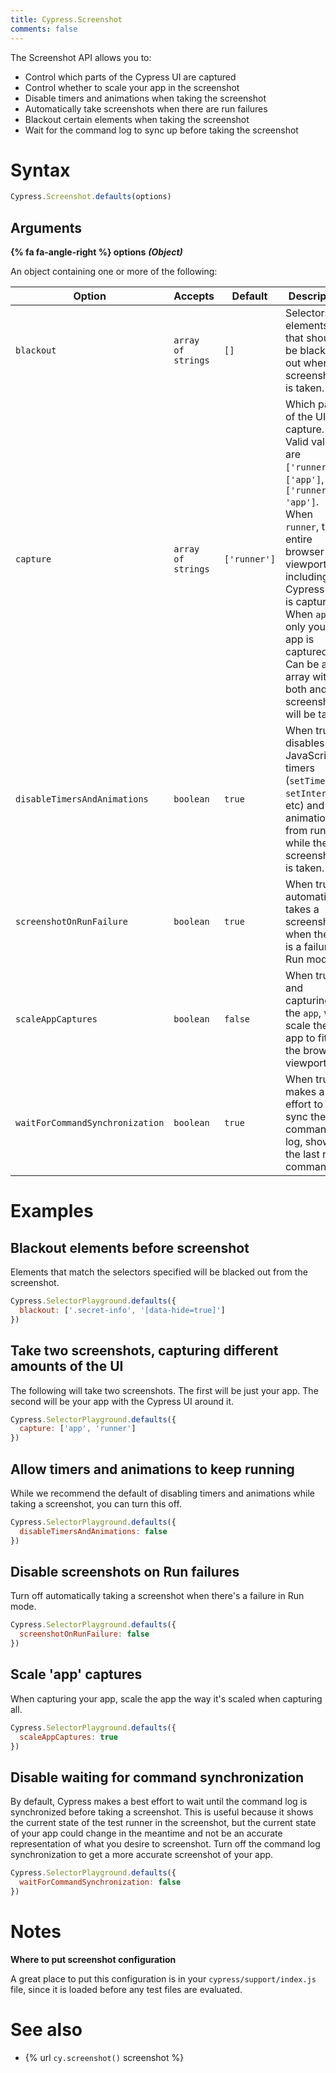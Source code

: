 ```yaml
---
title: Cypress.Screenshot
comments: false
---
```


The Screenshot API allows you to:

- Control which parts of the Cypress UI are captured
- Control whether to scale your app in the screenshot
- Disable timers and animations when taking the screenshot
- Automatically take screenshots when there are run failures
- Blackout certain elements when taking the screenshot
- Wait for the command log to sync up before taking the screenshot

# Syntax

```javascript
Cypress.Screenshot.defaults(options)
```

## Arguments

**{% fa fa-angle-right %} options**  ***(Object)***

An object containing one or more of the following:

Option | Accepts | Default | Description
--- | --- | --- | ---
`blackout` | `array of strings` | `[]` | Selectors for elements that should be blacked out when the screenshot is taken.
`capture` | `array of strings` | `['runner']` | Which parts of the UI to capture. Valid values are `['runner']`, `['app']`, or `['runner', 'app']`. When `runner`, the entire browser viewport, including the Cypress UI, is captured. When `app`, only your app is captured. Can be an array with both and 2 screenshots will be taken.
`disableTimersAndAnimations` | `boolean` | `true`| When true, disables JavaScript timers (`setTimeout`, `setInterval`, etc) and CSS animations from running while the screenshot is taken.
`screenshotOnRunFailure` | `boolean` | `true` | When true, automatically takes a screenshot when there is a failure in Run mode
`scaleAppCaptures` | `boolean` | `false` | When true and capturing the `app`, will scale the app to fit into the browser viewport.
`waitForCommandSynchronization` | `boolean` | `true` | When true, makes a best effort to sync the command log, showing the last run command.

# Examples

## Blackout elements before screenshot

Elements that match the selectors specified will be blacked out from the screenshot.

```javascript
Cypress.SelectorPlayground.defaults({
  blackout: ['.secret-info', '[data-hide=true]']
})
```

## Take two screenshots, capturing different amounts of the UI 

The following will take two screenshots. The first will be just your app. The second will be your app with the Cypress UI around it.

```javascript
Cypress.SelectorPlayground.defaults({
  capture: ['app', 'runner']
})
```

## Allow timers and animations to keep running

While we recommend the default of disabling timers and animations while taking a screenshot, you can turn this off.

```javascript
Cypress.SelectorPlayground.defaults({
  disableTimersAndAnimations: false
})
```

## Disable screenshots on Run failures

Turn off automatically taking a screenshot when there's a failure in Run mode.

```javascript
Cypress.SelectorPlayground.defaults({
  screenshotOnRunFailure: false
})
```

## Scale 'app' captures

When capturing your app, scale the app the way it's scaled when capturing all.

```javascript
Cypress.SelectorPlayground.defaults({
  scaleAppCaptures: true
})
```

## Disable waiting for command synchronization

By default, Cypress makes a best effort to wait until the command log is synchronized before taking a screenshot. This is useful because it shows the current state of the test runner in the screenshot, but the current state of your app could change in the meantime and not be an accurate representation of what you desire to screenshot. Turn off the command log synchronization to get a more accurate screenshot of your app.

```javascript
Cypress.SelectorPlayground.defaults({
  waitForCommandSynchronization: false
})
```

# Notes

**Where to put screenshot configuration**

A great place to put this configuration is in your `cypress/support/index.js` file, since it is loaded before any test files are evaluated.

# See also

- {% url `cy.screenshot()` screenshot %}
